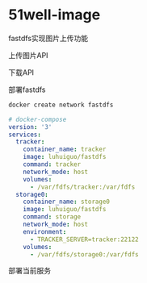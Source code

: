 # 51well-image
fastdfs实现图片上传功能

上传图片API

下载API

部署fastdfs

```bash
docker create network fastdfs
```

```yaml
# docker-compose
version: '3'
services:
  tracker:
    container_name: tracker
    image: luhuiguo/fastdfs
    command: tracker
    network_mode: host
    volumes:   
      - /var/fdfs/tracker:/var/fdfs    
  storage0:
    container_name: storage0
    image: luhuiguo/fastdfs
    command: storage
    network_mode: host
    environment:
      - TRACKER_SERVER=tracker:22122
    volumes: 
      - /var/fdfs/storage0:/var/fdfs
```

部署当前服务

